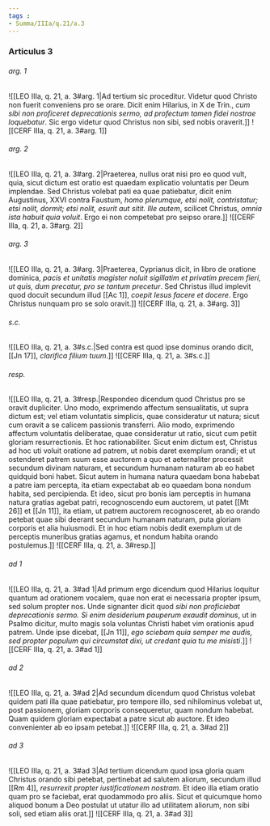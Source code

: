 ```yaml
---
tags : 
- Summa/IIIa/q.21/a.3
---
```


### Articulus 3

###### arg. 1
![[LEO IIIa, q. 21, a. 3#arg. 1|Ad tertium sic proceditur. Videtur quod Christo non fuerit conveniens pro se orare. Dicit enim Hilarius, in X de Trin., *cum sibi non proficeret deprecationis sermo, ad profectum tamen fidei nostrae loquebatur*. Sic ergo videtur quod Christus non sibi, sed nobis oraverit.]]
![[CERF IIIa, q. 21, a. 3#arg. 1]]

###### arg. 2
![[LEO IIIa, q. 21, a. 3#arg. 2|Praeterea, nullus orat nisi pro eo quod vult, quia, sicut dictum est oratio est quaedam explicatio voluntatis per Deum implendae. Sed Christus volebat pati ea quae patiebatur, dicit enim Augustinus, XXVI contra Faustum, *homo plerumque, etsi nolit, contristatur; etsi nolit, dormit; etsi nolit, esurit aut sitit. Ille autem*, scilicet Christus, *omnia ista habuit quia voluit*. Ergo ei non competebat pro seipso orare.]]
![[CERF IIIa, q. 21, a. 3#arg. 2]]

###### arg. 3
![[LEO IIIa, q. 21, a. 3#arg. 3|Praeterea, Cyprianus dicit, in libro de oratione dominica, *pacis et unitatis magister noluit sigillatim et privatim precem fieri, ut quis, dum precatur, pro se tantum precetur*. Sed Christus illud implevit quod docuit secundum illud [[Ac 1]], *coepit Iesus facere et docere*. Ergo Christus nunquam pro se solo oravit.]]
![[CERF IIIa, q. 21, a. 3#arg. 3]]

###### s.c.
![[LEO IIIa, q. 21, a. 3#s.c.|Sed contra est quod ipse dominus orando dicit, [[Jn 17]], *clarifica filium tuum*.]]
![[CERF IIIa, q. 21, a. 3#s.c.]]

###### resp.
![[LEO IIIa, q. 21, a. 3#resp.|Respondeo dicendum quod Christus pro se oravit dupliciter. Uno modo, exprimendo affectum sensualitatis, ut supra dictum est; vel etiam voluntatis simplicis, quae consideratur ut natura; sicut cum oravit a se calicem passionis transferri. Alio modo, exprimendo affectum voluntatis deliberatae, quae consideratur ut ratio, sicut cum petiit gloriam resurrectionis. Et hoc rationabiliter. Sicut enim dictum est, Christus ad hoc uti voluit oratione ad patrem, ut nobis daret exemplum orandi; et ut ostenderet patrem suum esse auctorem a quo et aeternaliter processit secundum divinam naturam, et secundum humanam naturam ab eo habet quidquid boni habet. Sicut autem in humana natura quaedam bona habebat a patre iam percepta, ita etiam expectabat ab eo quaedam bona nondum habita, sed percipienda. Et ideo, sicut pro bonis iam perceptis in humana natura gratias agebat patri, recognoscendo eum auctorem, ut patet [[Mt 26]] et [[Jn 11]], ita etiam, ut patrem auctorem recognosceret, ab eo orando petebat quae sibi deerant secundum humanam naturam, puta gloriam corporis et alia huiusmodi. Et in hoc etiam nobis dedit exemplum ut de perceptis muneribus gratias agamus, et nondum habita orando postulemus.]]
![[CERF IIIa, q. 21, a. 3#resp.]]

###### ad 1
![[LEO IIIa, q. 21, a. 3#ad 1|Ad primum ergo dicendum quod Hilarius loquitur quantum ad orationem vocalem, quae non erat ei necessaria propter ipsum, sed solum propter nos. Unde signanter dicit quod *sibi non proficiebat deprecationis sermo. Si enim desiderium pauperum exaudit dominus*, ut in Psalmo dicitur, multo magis sola voluntas Christi habet vim orationis apud patrem. Unde ipse dicebat, [[Jn 11]], *ego sciebam quia semper me audis, sed propter populum qui circumstat dixi, ut credant quia tu me misisti*.]]
![[CERF IIIa, q. 21, a. 3#ad 1]]

###### ad 2
![[LEO IIIa, q. 21, a. 3#ad 2|Ad secundum dicendum quod Christus volebat quidem pati illa quae patiebatur, pro tempore illo, sed nihilominus volebat ut, post passionem, gloriam corporis consequeretur, quam nondum habebat. Quam quidem gloriam expectabat a patre sicut ab auctore. Et ideo convenienter ab eo ipsam petebat.]]
![[CERF IIIa, q. 21, a. 3#ad 2]]

###### ad 3
![[LEO IIIa, q. 21, a. 3#ad 3|Ad tertium dicendum quod ipsa gloria quam Christus orando sibi petebat, pertinebat ad salutem aliorum, secundum illud [[Rm 4]], *resurrexit propter iustificationem nostram*. Et ideo illa etiam oratio quam pro se faciebat, erat quodammodo pro aliis. Sicut et quicumque homo aliquod bonum a Deo postulat ut utatur illo ad utilitatem aliorum, non sibi soli, sed etiam aliis orat.]]
![[CERF IIIa, q. 21, a. 3#ad 3]]


